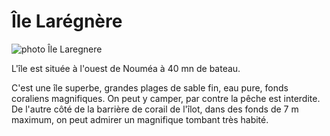 # Île Larégnère

![photo Île Laregnere](/photos/IleLaregnere.jpg)

L'île est située à l'ouest de Nouméa à 40 mn de bateau.

C'est une île superbe, grandes plages de sable fin, eau pure, fonds coraliens magnifiques. On peut y camper, par contre la pêche est interdite. De l'autre côté de la barrière de corail de l'îlot, dans des fonds de 7 m maximum, on peut admirer un magnifique tombant très habité.

